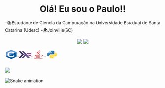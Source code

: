 <h1 align="center">Olá! Eu sou o Paulo!!</h1> 


-📚Estudante de Ciencia da Computação na Universidade Estadual de Santa Catarina (Udesc)
-🌍Joinville(SC)

<div align="center">
  <a href="https://github.com/PauloRReis">
  <img height="180em" src="https://github-readme-stats.vercel.app/api?username=PauloRReis&show_icons=true&theme=dracula&include_all_commits=true&count_private=true"/>
  <img height="180em" src="https://github-readme-stats.vercel.app/api/top-langs/?username=PauloRReis&layout=compact&langs_count=7&theme=dracula"/>
</div>
  
<div style="display: inline_block"><br>
  <img align="center" alt="Paulo-C" height="30" width="40" src="https://github.com/devicons/devicon/blob/master/icons/c/c-original.svg">
  <img align="center" alt="Paulo-Haskell" height="30" width="40" src="https://github.com/devicons/devicon/blob/master/icons/haskell/haskell-original.svg">
  <img align="center" alt="Paulo-java" height="30" width="40" src="https://github.com/devicons/devicon/blob/master/icons/java/java-plain.svg">
  <img align="center" alt="Paulo-Python" height="30" width="40" src="https://github.com/devicons/devicon/blob/master/icons/python/python-original.svg">
</div>
  
  ##
  
<div>   
  <a href="https://www.instagram.com/paulo_230" target="_blank"><img src="https://img.shields.io/badge/-Instagram-%23E4405F?style=for-the-badge&logo=instagram&logoColor=white" target="_blank"></a>
  
   ![Snake animation]()
</div>
